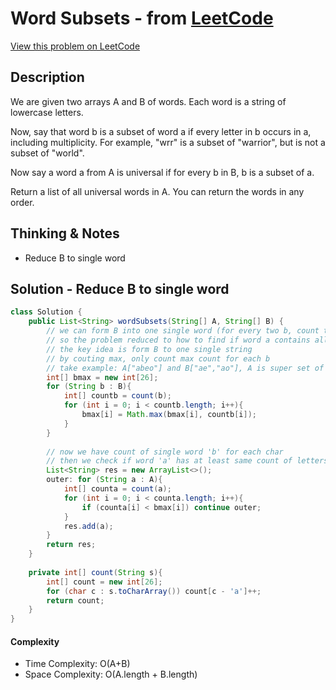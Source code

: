 # Word Subsets - from [LeetCode](https://leetcode.com)
[View this problem on LeetCode](https://leetcode.com/problems/word-subsets/)

## Description
We are given two arrays A and B of words.  Each word is a string of lowercase letters.

Now, say that word b is a subset of word a if every letter in b occurs in a, including multiplicity.  For example, "wrr" is a subset of "warrior", but is not a subset of "world".

Now say a word a from A is universal if for every b in B, b is a subset of a. 

Return a list of all universal words in A.  You can return the words in any order.

## Thinking & Notes
* Reduce B to single word

## Solution - Reduce B to single word
```java
class Solution {
    public List<String> wordSubsets(String[] A, String[] B) {
        // we can form B into one single word (for every two b, count the most frequent letters)
        // so the problem reduced to how to find if word a contains all letters from b
        // the key idea is form B to one single string
        // by couting max, only count max count for each b
        // take example: A["abeo"] and B["ae","ao"], A is super set of B, only need count one 'a'
        int[] bmax = new int[26];
        for (String b : B){
            int[] countb = count(b);
            for (int i = 0; i < countb.length; i++){
                bmax[i] = Math.max(bmax[i], countb[i]);
            }
        }
        
        // now we have count of single word 'b' for each char
        // then we check if word 'a' has at least same count of letters
        List<String> res = new ArrayList<>();
        outer: for (String a : A){
            int[] counta = count(a);
            for (int i = 0; i < counta.length; i++){
                if (counta[i] < bmax[i]) continue outer;
            }
            res.add(a);
        }
        return res;
    }
    
    private int[] count(String s){
        int[] count = new int[26];
        for (char c : s.toCharArray()) count[c - 'a']++;
        return count;
    }
}
```
#### Complexity
* Time Complexity: O(A+B)
* Space Complexity: O(A.length + B.length)

